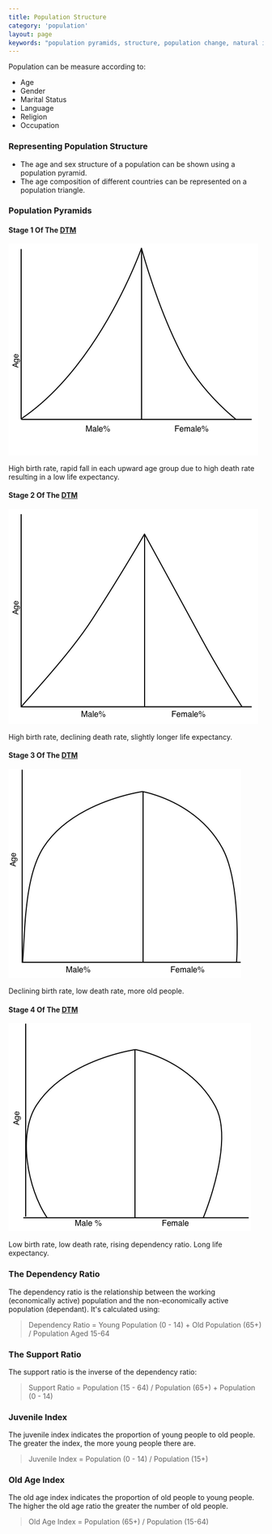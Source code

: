 ```yaml
---
title: Population Structure
category: 'population'
layout: page
keywords: "population pyramids, structure, population change, natural increase, birth rate, death rate, fertility rate"
---
```


Population can be measure according to:

- Age
- Gender
- Marital Status
- Language
- Religion
- Occupation

### Representing Population Structure

- The age and sex structure of a population can be shown using a population pyramid. 
- The age composition of different countries can be represented on a population triangle. 

### Population Pyramids

#### Stage 1 Of The [DTM](/population/demographic-transition-model)

![](/Images/population/10/stage1.png)

High birth rate, rapid fall in each upward age group due to high death rate resulting in a low life expectancy. 

#### Stage 2 Of The [DTM](/population/demographic-transition-model)

![](/Images/population/10/stage2.png) 

High birth rate, declining death rate, slightly longer life expectancy.

#### Stage 3 Of The [DTM](/population/demographic-transition-model)

![](/Images/population/10/stage3.png)

Declining birth rate, low death rate, more old people.

#### Stage 4 Of The [DTM](/population/demographic-transition-model)

![](/Images/population/10/stage4.png)

Low birth rate, low death rate, rising dependency ratio. Long life expectancy. 

### The Dependency Ratio

The dependency ratio is the relationship between the working (economically active) population and the non-economically active population (dependant). It's calculated using:

> Dependency Ratio = Young Population (0 - 14) + Old Population (65+) / Population Aged 15-64

### The Support Ratio

The support ratio is the inverse of the dependency ratio:

> Support Ratio = Population (15 - 64) / Population (65+) + Population (0 - 14)

### Juvenile Index

The juvenile index indicates the proportion of young people to old people. The greater the index, the more young people there are. 

> Juvenile Index = Population (0 - 14) / Population (15+)

### Old Age Index

The old age index indicates the proportion of old people to young people. The higher the old age ratio the greater the number of old people.

> Old Age Index = Population (65+) / Population (15-64)